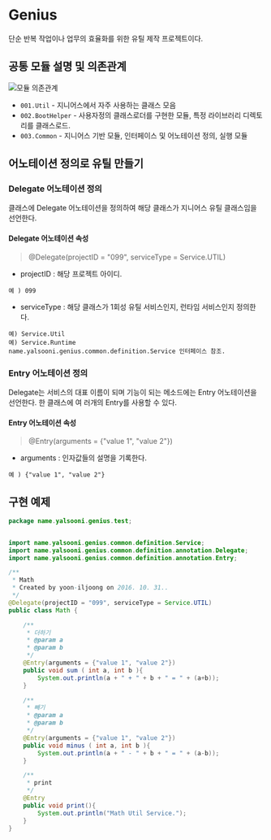 # Genius

단순 반복 작업이나 업무의 효율화를 위한 유틸 제작 프로젝트이다.


## 공통 모듈 설명 및 의존관계

![모듈 의존관계](https://github.com/yalsooni/Genius/blob/master/op/img/readme1.png)

 * `001.Util` - 지니어스에서 자주 사용하는 클래스 모음 
 * `002.BootHelper` - 사용자정의 클래스로더를 구현한 모듈, 특정 라이브러리 디렉토리를 클래스로드.
 * `003.Common` - 지니어스 기반 모듈, 인터페이스 및 어노테이션 정의, 실행 모듈
 
## 어노테이션 정의로 유틸 만들기

 ### Delegate 어노테이션 정의
 
 클래스에 Delegate 어노테이션을 정의하여 해당 클래스가 지니어스 유틸 클래스임을 선언한다.
 
 #### Delegate 어노테이션 속성
 
 > @Delegate(projectID = "099", serviceType = Service.UTIL)
 
 * projectID : 해당 프로젝트 아이디.
 
 ~~~
 예 ) 099
 ~~~
 
 * serviceType : 해당 클래스가 1회성 유틸 서비스인지, 런타임 서비스인지 정의한다.
 
 ~~~
 예) Service.Util
 예) Service.Runtime
 name.yalsooni.genius.common.definition.Service 인터페이스 참조.
 ~~~
 
 ### Entry 어노테이션 정의
 
 Delegate는 서비스의 대표 이름이 되며 기능이 되는 메소드에는 Entry 어노테이션을 선언한다. 한 클래스에 여 러개의 Entry를 사용할 수 있다.
 
 #### Entry 어노테이션 속성
 
 > @Entry(arguments = {"value 1", "value 2"})
 
 * arguments : 인자값들의 설명을 기록한다.
  
  ~~~
  예 ) {"value 1", "value 2"}
  ~~~
 
## 구현 예제

~~~java
package name.yalsooni.genius.test;


import name.yalsooni.genius.common.definition.Service;
import name.yalsooni.genius.common.definition.annotation.Delegate;
import name.yalsooni.genius.common.definition.annotation.Entry;

/**
 * Math
 * Created by yoon-iljoong on 2016. 10. 31..
 */
@Delegate(projectID = "099", serviceType = Service.UTIL)
public class Math {

    /**
     * 더하기
     * @param a
     * @param b
     */
    @Entry(arguments = {"value 1", "value 2"})
    public void sum ( int a, int b ){
        System.out.println(a + " + " + b + " = " + (a+b));
    }

    /**
     * 빼기
     * @param a
     * @param b
     */
    @Entry(arguments = {"value 1", "value 2"})
    public void minus ( int a, int b ){
        System.out.println(a + " - " + b + " = " + (a-b));
    }

    /**
     * print
     */
    @Entry
    public void print(){
        System.out.println("Math Util Service.");
    }
}
~~~
